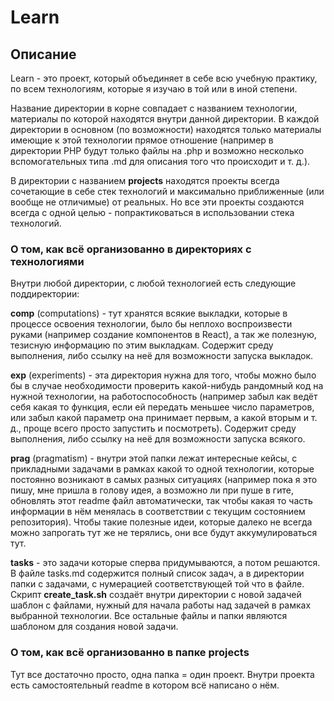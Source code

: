 # Learn

## Описание

Learn - это проект, который объединяет в себе всю учебную практику, по всем
технологиям, которые я изучаю в той или в иной степени.

Название директории в корне совпадает с названием технологии, материалы по которой
находятся внутри данной директории. В каждой директории в основном (по возможности)
находятся только материалы имеющие к этой технологии прямое отношение (например
в директории PHP будут только файлы на .php и возможно несколько вспомогательных типа .md
для описания того что происходит и т. д.).

В директории с названием **projects** находятся проекты всегда сочетающие в себе стек технологий
и максимально приближенные (или вообще не отличимые) от реальных. Но все эти проекты создаются
всегда с одной целью - попрактиковаться в использовании стека технологий.

### О том, как всё организованно в директориях с технологиями

Внутри любой директории, с любой технологией есть следующие поддиректории:

**comp** (computations) - тут хранятся всякие выкладки, которые в процессе освоения технологии,
было бы неплохо воспроизвести руками (например создание компонентов в React), а так же полезную,
тезисную информацию по этим выкладкам. Содержит среду выполнения, либо ссылку на неё для возможности
запуска выкладок.

**exp** (experiments) - эта директория нужна для того, чтобы можно было бы в случае необходимости
проверить какой-нибудь рандомный код на нужной технологии, на работоспособность (например забыл
как ведёт себя какая то функция, если ей передать меньшее число параметров, или забыл какой параметр
она принимает первым, а какой вторым и т. д., проще всего просто запустить и посмотреть). Содержит
среду выполнения, либо ссылку на неё для возможности запуска всякого.

**prag** (pragmatism) - внутри этой папки лежат интересные кейсы, с прикладными задачами в рамках
какой то одной технологии, которые постоянно возникают в самых разных ситуациях (например пока
я это пишу, мне пришла в голову идея, а возможно ли при пуше в гите, обновлять этот readme файл
автоматически, так чтобы какая то часть информации в нём менялась в соответствии с текущим состоянием
репозитория). Чтобы такие полезные идеи, которые далеко не всегда можно запрогать тут же не терялись,
они все будут аккумулироваться тут.

**tasks** - это задачи которые сперва придумываются, а потом решаются. В файле tasks.md содержится
полный список задач, а в директории папки с задачами, с нумерацией соответствующей той что в файле.
Скрипт **create_task.sh** создаёт внутри директории с новой задачей шаблон с файлами, нужный
для начала работы над задачей в рамках выбранной технологии. Все остальные файлы и папки являются
шаблоном для создания новой задачи.

### О том, как всё организованно в папке projects

Тут все достаточно просто, одна папка = один проект. Внутри проекта есть самостоятельный readme
в котором всё написано о нём.
